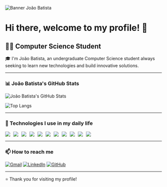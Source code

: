 <!-- Banner personalizado (opcional: substitua o link pela sua imagem se desejar) -->
<img src="https://capsule-render.vercel.app/api?type=waving&color=0:1E90FF,100:00BFFF&height=200&section=header&text=João%20Batista&fontSize=40&fontColor=ffffff&animation=fadeIn" alt="Banner João Batista"/>



# Hi there, welcome to my profile! 👋

## 👨‍💻 Computer Science Student

🎓 I'm João Batista, an undergraduate Computer Science student always seeking to learn new technologies and build innovative solutions.


---

### 📊 João Batista's GitHub Stats
![João Batista's GitHub Stats](https://github-readme-stats.vercel.app/api?username=joaobatistamedeiroscf&show_icons=true&theme=radical&hide_title=true)

![Top Langs](https://github-readme-stats.vercel.app/api/top-langs/?username=joaobatistamedeiroscf&layout=compact&theme=radical)  


---

### 🧠 Technologies I use in my daily life

<div style="display: flex; flex-wrap: wrap; gap: 10px;">
  <img src="https://img.shields.io/badge/Java-ED8B00?style=for-the-badge&logo=java&logoColor=white"/>
  <img src="https://img.shields.io/badge/C-00599C?style=for-the-badge&logo=c&logoColor=white"/>
  <img src="https://img.shields.io/badge/C++-00599C?style=for-the-badge&logo=c%2B%2B&logoColor=white"/>
  <img src="https://img.shields.io/badge/Python-3776AB?style=for-the-badge&logo=python&logoColor=white"/>
  <img src="https://img.shields.io/badge/JavaScript-F7DF1E?style=for-the-badge&logo=javascript&logoColor=black"/>
  <img src="https://img.shields.io/badge/TypeScript-3178C6?style=for-the-badge&logo=typescript&logoColor=white"/>
  <img src="https://img.shields.io/badge/React-20232A?style=for-the-badge&logo=react&logoColor=61DAFB"/>
  <img src="https://img.shields.io/badge/Git-F05032?style=for-the-badge&logo=git&logoColor=white"/>
  <img src="https://img.shields.io/badge/GitHub-181717?style=for-the-badge&logo=github&logoColor=white"/>
  <img src="https://img.shields.io/badge/HTML5-E34F26?style=for-the-badge&logo=html5&logoColor=white"/>
  <img src="https://img.shields.io/badge/CSS3-1572B6?style=for-the-badge&logo=css3&logoColor=white"/>
</div>

---

### 📫 How to reach me

[![Gmail](https://img.shields.io/badge/Gmail-D14836?style=for-the-badge&logo=gmail&logoColor=white)](mailto:joaobatistamedeiroscf@gmail.com)
[![LinkedIn](https://img.shields.io/badge/LinkedIn-0077B5?style=for-the-badge&logo=linkedin&logoColor=white)](https://www.linkedin.com/in/jo%C3%A3o-batista-medeiros-c-filho-0ab405346/)
[![GitHub](https://img.shields.io/badge/GitHub-100000?style=for-the-badge&logo=github&logoColor=white)](https://github.com/joaobatistamedeiroscf)

---

⭐️ Thank you for visiting my profile!
